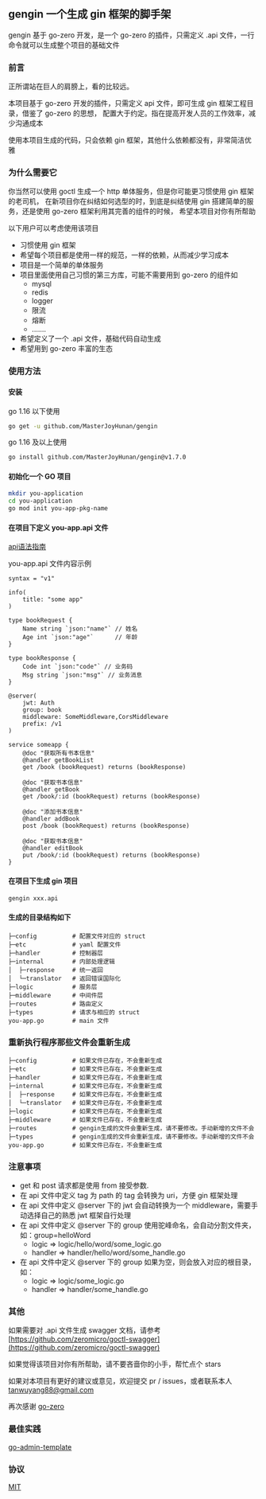 ## gengin 一个生成 gin 框架的脚手架

gengin 基于 go-zero 开发，是一个 go-zero 的插件，只需定义 .api 文件，一行命令就可以生成整个项目的基础文件

### 前言

正所谓站在巨人的肩膀上，看的比较远。

本项目基于 go-zero 开发的插件，只需定义 api 文件，即可生成 gin 框架工程目录，借鉴了 go-zero 的思想，
配置大于约定。指在提高开发人员的工作效率，减少沟通成本

使用本项目生成的代码，只会依赖 gin 框架，其他什么依赖都没有，非常简洁优雅

### 为什么需要它

你当然可以使用 goctl 生成一个 http 单体服务，但是你可能更习惯使用 gin 框架的老司机，
在新项目你在纠结如何选型的时，到底是纠结使用 gin 搭建简单的服务，还是使用 go-zero 框架利用其完善的组件的时候，
希望本项目对你有所帮助

以下用户可以考虑使用该项目

* 习惯使用 gin 框架
* 希望每个项目都是使用一样的规范，一样的依赖，从而减少学习成本
* 项目是一个简单的单体服务
* 项目里面使用自己习惯的第三方库，可能不需要用到 go-zero 的组件如
  * mysql
  * redis
  * logger
  * 限流
  * 熔断
  * .......
* 希望定义了一个 .api 文件，基础代码自动生成
* 希望用到 go-zero 丰富的生态

### 使用方法

#### 安装

go 1.16 以下使用
```sh
go get -u github.com/MasterJoyHunan/gengin
```
go 1.16 及以上使用
```sh
go install github.com/MasterJoyHunan/gengin@v1.7.0
```

#### 初始化一个 GO 项目

```sh
mkdir you-application
cd you-application
go mod init you-app-pkg-name
```

#### 在项目下定义 you-app.api 文件

[api语法指南](https://go-zero.dev/cn/docs/design/grammar)

you-app.api 文件内容示例

```api
syntax = "v1"

info(
	title: "some app"
)

type bookRequest {
    Name string `json:"name"` // 姓名
    Age int `json:"age"`      // 年龄
}

type bookResponse {
    Code int `json:"code"` // 业务码
    Msg string `json:"msg"` // 业务消息
}

@server(
    jwt: Auth
    group: book
    middleware: SomeMiddleware,CorsMiddleware
    prefix: /v1
)

service someapp {
    @doc "获取所有书本信息"
    @handler getBookList
    get /book (bookRequest) returns (bookResponse)

    @doc "获取书本信息"
    @handler getBook
    get /book/:id (bookRequest) returns (bookResponse)

    @doc "添加书本信息"
    @handler addBook
    post /book (bookRequest) returns (bookResponse)

    @doc "获取书本信息"
    @handler editBook
    put /book/:id (bookRequest) returns (bookResponse)
}
```

#### 在项目下生成 gin 项目

```sh
gengin xxx.api
```

#### 生成的目录结构如下

```
├─config          # 配置文件对应的 struct
├─etc             # yaml 配置文件
├─handler         # 控制器层
├─internal        # 内部处理逻辑
│  ├─response     # 统一返回
│  └─translator   # 返回错误国际化
├─logic           # 服务层
├─middleware      # 中间件层
├─routes          # 路由定义
├─types           # 请求与相应的 struct
you-app.go        # main 文件
```

### 重新执行程序那些文件会重新生成

```
├─config          # 如果文件已存在，不会重新生成
├─etc             # 如果文件已存在，不会重新生成
├─handler         # 如果文件已存在，不会重新生成
├─internal        # 如果文件已存在，不会重新生成
│  ├─response     # 如果文件已存在，不会重新生成
│  └─translator   # 如果文件已存在，不会重新生成
├─logic           # 如果文件已存在，不会重新生成
├─middleware      # 如果文件已存在，不会重新生成
├─routes          # gengin生成的文件会重新生成，请不要修改。手动新增的文件不会
├─types           # gengin生成的文件会重新生成，请不要修改。手动新增的文件不会
you-app.go        # 如果文件已存在，不会重新生成
```

### 注意事项

* get 和 post 请求都是使用 from 接受参数.
* 在 api 文件中定义 tag 为 path 的 tag 会转换为 uri，方便 gin 框架处理
* 在 api 文件中定义 @server 下的 jwt 会自动转换为一个 middleware，需要手动选择自己的熟悉 jwt 框架自行处理
* 在 api 文件中定义 @server 下的 group 使用驼峰命名，会自动分割文件夹，如：group=helloWord
  * logic => logic/hello/word/some_logic.go
  * handler => handler/hello/word/some_handle.go
* 在 api 文件中定义 @server 下的 group 如果为空，则会放入对应的根目录，如： 
  * logic => logic/some_logic.go
  * handler => handler/some_handle.go

### 其他

如果需要对 .api 文件生成 swagger 文档，请参考[https://github.com/zeromicro/goctl-swagger](https://github.com/zeromicro/goctl-swagger)

如果觉得该项目对你有所帮助，请不要吝啬你的小手，帮忙点个 stars

如果对本项目有更好的建议或意见，欢迎提交 pr / issues，或者联系本人 tanwuyang88@gmail.com

再次感谢 [go-zero](https://github.com/zeromicro/go-zero)

### 最佳实践

[go-admin-template](https://github.com/topology-zero/go-admin-template)

### 协议

[MIT](https://github.com/MasterJoyHunan/gengin/blob/master/LICENSE)
